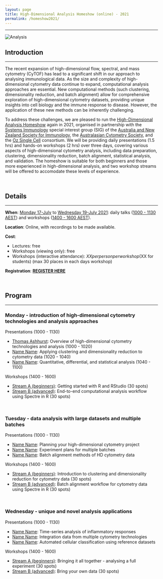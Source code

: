 ```yaml
---
layout: page
title: High-Dimensional Analysis Homeshow (online) - 2021
permalink: /homeshow2021/
---
```


---

![Analysis](https://raw.githubusercontent.com/tomashhurst/tomashhurst.github.io/master/images/Clusters%20wide.png)

## Introduction

---

The recent expansion of high-dimensional flow, spectral, and mass cytometry (CyTOF) has lead to a significant shift in our approach to analysing immunological data. As the size and complexity of high-dimensional cytometry data continue to expand, computational analysis approaches are essential. New computational methods (such clustering, dimensionality reduction, and batch alignment) allow for comprehensive exploration of high-dimensional cytometry datasets, providing unique insights into cell biology and the immune response to disease. However, the application of these new methods can be inherently challenging.

To address these challenges, we are pleased to run the [High-Dimensional Analysis Homeshow](https://immunedynamics.io/homeshow/) again in 2021, organised in partnership with the [Systems Immunology]() special interest group (SIG) of the [Australia and New Zealand Society for Immunology](), the [Australasian Cytometry Society](), and the [Oz Single Cell]() consortium. We will be providing daily presentations (1.5 hrs) and hands-on workshops (2 hrs) over three days, covering various aspects of high-dimensional cytometry analysis, including data preparation, clustering, dimensionality reduction, batch alignment, statistical analysis, and validation. The homeshow is suitable for both beginners and those more experienced in high-dimensional analysis, and two workshop streams will be offered to accomodate these levels of experience.

<br />

## Details

---

**When**: [Monday 17-July]() to [Wednesday 19-July 2021](): daily talks ([1000 - 1130 AEST]()) and workshops ([1400 - 1600 AEST]()).

**Location**: Online, with recordings to be made available.

**Cost**: 
- Lectures: free
- Workshops (viewing only): free
- Workshops (interactive attendance): $XX per person per workshop ($XX for students) (max 30 places in each days workshop)

**Registration**: **[REGISTER HERE]()**

<br />

## Program

---

### Monday - introduction of high-dimensional cytometry technologies and analysis approaches

Presentations (1000 - 1130)

- [Thomas Ashhurst](https://immunedynamics.io/thomas-ashhurst/): Overview of high-dimensional cytometry technologies and analysis (1000 - 1020)
- [Name Name](): Applying clustering and dimensionality reduction to cytometry data (1020 - 1040)
- [Name Name](): Quantitative, differential, and statistical analysis (1040 - 1100)

Workshops (1400 - 1600)

- [Stream A (beginners)](): Getting started with R and RStudio (30 spots)
- [Stream B (advanced)](): End-to-end computational analysis workflow using Spectre in R (30 spots)

<br />

### Tuesday - data analysis with large datasets and multiple batches

Presentations (1000 - 1130)

- [Name Name](): Planning your high-dimensional cytometry project
- [Name Name](): Experiment plans for multiple batches
- [Name Name](): Batch alignment methods of HD cytometry data

Workshops (1400 - 1600)

- [Stream A (beginners)](): Introduction to clustering and dimensionality reduction for cytometry data (30 spots)
- [Stream B (advanced)](): Batch alignment workflow for cytometry data using Spectre in R (30 spots)

<br />


### Wednesday - unique and novel analysis applications

Presentations (1000 - 1130)

- [Name Name](): Time-series analysis of inflammatory responses
- [Name Name](): Integration data from multiple cytometry technologies
- [Name Name](): Automated cellular classification using reference datasets

Workshops (1400 - 1600)

- [Stream A (beginners)](): Bringing it all together - analysing a full experiment (30 spots)
- [Stream B (advanced)](): Bring your own data (30 spots)

<br />

